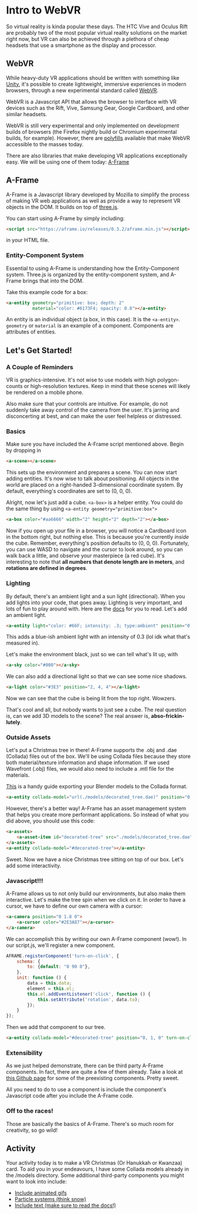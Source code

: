 # Intro to WebVR

So virtual reality is kinda popular these days. The HTC Vive and Oculus Rift are probably two of the most popular virtual reality solutions on the market right now, but VR can also be achieved through a plethora of cheap headsets that use a smartphone as the display and processor.

## WebVR

While heavy-duty VR applications should be written with something like [Unity](http://unity3d.com), it's possible to create lightweight, immersive experiences in modern browsers, through a new experimental standard called [WebVR](http://webvr.info).

WebVR is a Javascript API that allows the browser to interface with VR devices such as the Rift, Vive, Samsung Gear, Google Cardboard, and other similar headsets.

WebVR is still very experimental and only implemented on development builds of browsers (the Firefox nightly build or Chromium experimental builds, for example). However, there are [polyfills](https://remysharp.com/2010/10/08/what-is-a-polyfill) available that make WebVR accessible to the masses today.

There are also libraries that make developing VR applications exceptionally easy. We will be using one of them today: [A-Frame](https://aframe.io/)

## A-Frame

A-Frame is a Javascript library developed by Mozilla to simplify the process of making VR web applications as well as provide a way to represent VR objects in the DOM. It builds on top of [three.js](http://threejs.org/).

You can start using A-Frame by simply including:

```html
<script src="https://aframe.io/releases/0.3.2/aframe.min.js"></script>
```

in your HTML file.

### Entity-Component System

Essential to using A-Frame is understanding how the Entity-Component system.
Three.js is organized by the entity-component system, and A-Frame brings that
into the DOM.

Take this example code for a box:

```html
<a-entity geometry="primitive: box; depth: 2"
          material="color: #6173F4; opacity: 0.8"></a-entity>
```

An entity is an individual object (a box, in this case). It is the `<a-entity>`.
`geometry` or `material` is an example of a component. Components are attributes
of entities.

## Let's Get Started!

### A Couple of Reminders

VR is graphics-intensive. It's not wise to use models with high polygon-counts
or high-resolution textures. Keep in mind that these scenes will likely be
rendered on a mobile phone.

Also make sure that your controls are intuitive. For example, do not suddenly
take away control of the camera from the user. It's jarring and disconcerting at
best, and can make the user feel helpless or distressed.

### Basics
Make sure you have included the A-Frame script mentioned above.
Begin by dropping in

```html
<a-scene></a-scene>
```

This sets up the environment and prepares a scene. You can now start adding
entities. It's now wise to talk about positioning. All objects in the world are
placed on a right-handed 3-dimensional coordinate system. By default, everything's
coordinates are set to (0, 0, 0).

Alright, now let's just add a cube. `<a-box>` is a helper entity. You could do
the same thing by using `<a-entity geometry="primitive:box">`
```html
<a-box color="#aa6666" width="2" height="2" depth="2"></a-box>
```

Now if you open up your file in a browser, you will notice a Cardboard icon in
the bottom right, but nothing else. This is because you're currently _inside_
the cube. Remember, everything's position defaults to (0, 0, 0). Fortunately,
you can use WASD to navigate and the cursor to look around, so you can walk back
a little, and observe your masterpiece (a red cube). It's interesting to note
that **all numbers that denote length are in meters**, and **rotations are
defined in degrees**. 

### Lighting

By default, there's an ambient light and a sun light (directional). When you add
lights into your code, that goes away. Lighting is very important, and lots of
fun to play around with. Here are the
[docs](https://aframe.io/docs/0.3.0/components/light.html) for you to read. Let's add an ambient light.

```html
<a-entity light="color: #66F; intensity: .3; type:ambient" position="0, 4, 0"></a-entity>
```

This adds a blue-ish ambient light with an intensity of 0.3 (lol idk what that's
measured in). 

Let's make the environment black, just so we can tell what's lit up, with

```html
<a-sky color="#000"></a-sky>
```

We can also add a directional light so that we can see some nice shadows.

```html
<a-light color="#3E3" position="2, 4, 4"></a-light>
```

Now we can see that the cube is being lit from the top right. Wowzers.

That's cool and all, but nobody wants to just see a cube. The real question is,
can we add 3D models to the scene? The real answer is, **abso-frickin-lutely**.

### Outside Assets

Let's put a Christmas tree in there! A-Frame supports the .obj and .dae
(Collada) files out of the box. We'll be using Collada files because they store
both material/texture information and shape information. If we used Wavefront
(.obj) files, we would also need to include a .mtl file for the materials.

[This](http://vandaengine.org/exporting-from-blender-to-collada/) is a handy
guide exporting your Blender models to the Collada format.

```html
<a-entity collada-model="url(./models/decorated_tree.dae)" position="0, 1, 0"></a-entity>
```

However, there's a better way! A-Frame has an asset management system that helps
you create more performant applications. So instead of what you did above, you
should use this code:
```html
<a-assets>
    <a-asset-item id="decorated-tree" src="./models/decorated_tree.dae"></a-asset-item>
</a-assets>
<a-entity collada-model="#decorated-tree"></a-entity>
```

Sweet. Now we have a nice Christmas tree sitting on top of our box. Let's add
some interactivity.

### Javascript!!!

A-Frame allows us to not only build our environments, but also make them
interactive. Let's make the tree spin when we click on it. In order to have a
cursor, we have to define our own camera with a cursor:

```html
<a-camera position="0 1.8 0">
    <a-cursor color="#2E3A87"></a-cursor>
</a-camera>
```

We can accomplish this by writing our own A-Frame component (wow!). In our
script.js, we'll register a new component.

```javascript
AFRAME.registerComponent('turn-on-click', {
    schema: {
        to: {default: "0 90 0"},
    },
    init: function () {
        data = this.data;
        element = this.el;
        this.el.addEventListener('click', function () {
            this.setAttribute('rotation', data.to);
        });
    }
});
```

Then we add that component to our tree.

```html
<a-entity collada-model="#decorated-tree" position="0, 1, 0" turn-on-click></a-entity>
```

### Extensibility

As we just helped demonstrate, there can be third party A-Frame components. In
fact, there are quite a few of them already. Take a look at [this Github
page](https://github.com/aframevr/awesome-aframe#components) for some of the
preexisting components. Pretty sweet.

All you need to do to use a component is include the component's Javascript code
after you include the A-Frame code.

### Off to the races!

Those are basically the basics of A-Frame. There's so much room for creativity,
so go wild!

## Activity

Your activity today is to make a VR Christmas (Or Hanukkah or Kwanzaa) card. To
aid you in your endeavours, I have some Collada models already in the /models
directory. Some additional third-party components you might want to look into
include:
- [Include animated
    gifs](https://github.com/gtk2k/gtk2k.github.io/tree/master/animation_gif)
- [Particle systems (think
    snow)](https://github.com/IdeaSpaceVR/aframe-particle-system-component)
- [Include text (make sure to read the
    docs!)](https://github.com/ngokevin/aframe-text-component)
